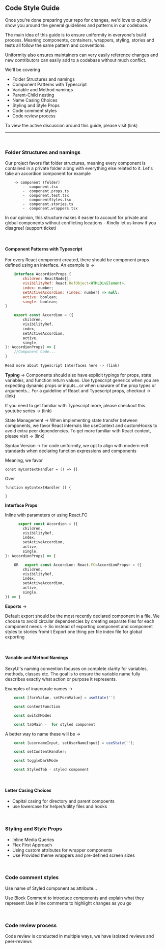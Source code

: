 ## **Code Style Guide**

Once you're done preparing your repo for changes, we'd love to quickly show you around the general guidelines and patterns in our codebase.

The main idea of this guide is to ensure uniformity in everyone's build process. Meaning components, containers, wrappers, styling, stories and tests all follow the same pattern and conventions.

Uniformity also ensures maintainers can very easily reference changes and new contributors can easily add to a codebase without much conflict.

We'll be covering

- Folder Structures and namings
- Component Patterns with Typescript
- Variable and Method namings
- Parent-Child nesting
- Name Casing Choices
- Styling and Style Props
- Code comment styles
- Code review process

To view the active discussion around this guide, please visit (link)

<hr/>
<br/>

### **Folder Structures and namings**

Our project favors flat folder structures, meaning every component is contained in a private folder along with everything else related to it. Let's take an accordion component for example

```
    -> component (folder)
        -  component.tsx
        -  component.props.ts
        -  component.test.tsx
        -  componentStyles.tsx
        -  component.stories.ts
        -  component.wrappers.tsx
```

In our opinion, this structure makes it easier to account for private and global components without conflicting locations - Kindly let us know if you disagree! (support ticket)

<br/>

#### **Component Patterns with Typescript**

For every React component created, there should be component props defined using an interface. An example is ->

```jsx
    interface AccordionProps {
        children: ReactNode[];
        visibilityRef: React.RefObject<HTMLDivElement>;
        index: number;
        setActiveAccordion: (index: number) => null;
        active: boolean;
        single: boolean;
}

    export const Accordion = ({
        children,
        visibilityRef,
        index,
        setActiveAccordion,
        active,
        single,
}: AccordionProps) => {
    //Component Code...
}
 
Read more about Typescript Interfaces here -> (link)
```

**Typing** -> 
Components should also have explicit typings for props, state variables, and function return values. 
Use typescript generics when you are expecting dynamic props or inputs...or when unaware of the prop types or arguments...
For a guideline of React and Typescript props, checkout -> (link)

If you need to get familiar with Typescript more, please checkout this youtube series -> (link)

State Management -> When implementing state transfer between components, we favor React internals like useContext and customHooks to avoid extra peer dependencies. To get more familiar with React context, please visit -> (link)


Syntax Version -> for code uniformity, we opt to align with modern es6 standards when declaring function expressions and components

Meaning, we favor
```
const myContextHandler = () => {}
```

Over 
```
function myContextHandler () {

}

```

**Interface Props** 

Inline with parameters or using React.FC<ComponentProps>

```jsx
      export const Accordion = ({
        children,
        visibilityRef,
        index,
        setActiveAccordion,
        active,
        single,
}: AccordionProps) => {

    OR   export const Accordion: React.FC<AccordionProps> = ({
        children,
        visibilityRef,
        index,
        setActiveAccordion,
        active,
        single,
}) => {   

```



**Exports** ->

Default export should be the most recently declared component in a file.
We choose to avoid circular dependencies by creating separate files for each component needs -> 
So instead of exporting component and component styles to stories fromt t
Export one thing per file
index file for global exporting





<br/>


#### **Variable and Method Namings**

SexyUI's naming convention focuses on complete clarity for variables, methods, classes etc. The goal is to ensure the variable name fully describes exactly what action or purpose it represents.

Examples of inaccurate names ->

```jsx
    const [formValue, setFormValue] = useState('')

    const contentFunction

    const switchModes

    const tabMain -  for styled component

```


A better way to name these will be ->

```jsx
    const [usernameInput, setUserNameInput] = useState('');

    const setContentHandler;

    const toggleDarkMode

    const StyledTab - styled component

```

<br/>

#### **Letter Casing Choices**

- Capital casing for directory and parent compoents
- use lowercase for helper/utility files and hooks
<br/>

### **Styling and Style Props**
- Inline Media Queries
- Flex First Approach
- Using custom attributes for wrapper components
- Use Provided theme wrappers and pre-defined screen sizes

<br/>

### **Code comment styles**

Use name of Styled component as attribute...

Use Block Comment to introduce components and explain what they represent
Use inline comments to highlight changes as you go

<br/>

### **Code review process**

Code review is conducted in multiple ways, we have isolated reviews and peer-reviews
